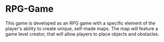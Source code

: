 # RPG-Game
This game is developed as an RPG game with a specific element of the player's ability to create unique, self-made maps.
The map will feature a game level creator, that will allow players to place objects and obstacles.

